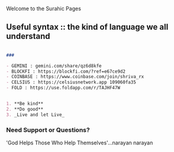 Welcome to the Surahic Pages
## Useful syntax :: the kind of language we all understand

```markdown

###  

- GEMINI : gemini.com/share/qz6d8kfe
- BLOCKFI : https://blockfi.com/?ref=e67ce9d2
- COINBASE : https://www.coinbase.com/join/shriva_rx
- CELSIUS : https://celsiusnetwork.app 109060fa35
- FOLD : https://use.foldapp.com/r/TAJHF47W


1. **Be kind**
2. **Do good**
3. _Live and let Live_

```

### Need Support or Questions?
'God Helps Those Who Help Themselves'...narayan narayan




